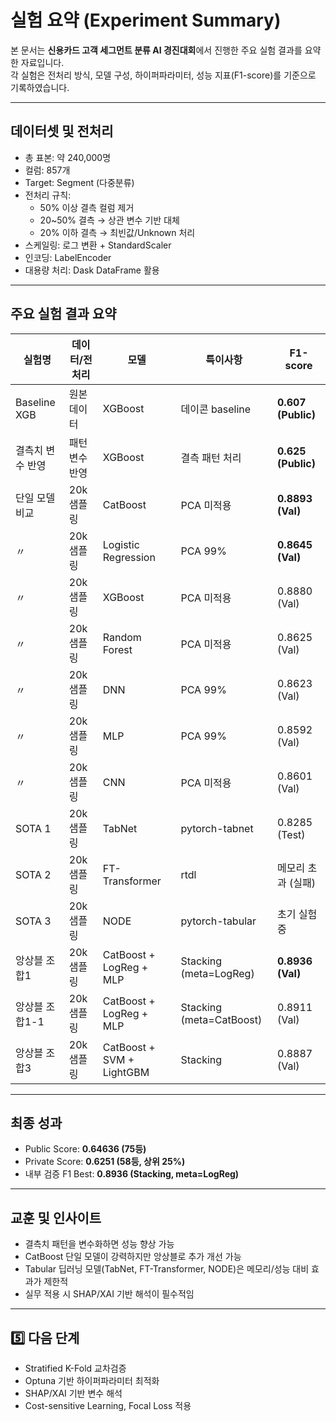 # 실험 요약 (Experiment Summary)

본 문서는 **신용카드 고객 세그먼트 분류 AI 경진대회**에서 진행한 주요 실험 결과를 요약한 자료입니다.  
각 실험은 전처리 방식, 모델 구성, 하이퍼파라미터, 성능 지표(F1-score)를 기준으로 기록하였습니다.

---

## 데이터셋 및 전처리
- 총 표본: 약 240,000명
- 컬럼: 857개
- Target: Segment (다중분류)
- 전처리 규칙:
  - 50% 이상 결측 컬럼 제거
  - 20~50% 결측 → 상관 변수 기반 대체
  - 20% 이하 결측 → 최빈값/Unknown 처리
- 스케일링: 로그 변환 + StandardScaler
- 인코딩: LabelEncoder
- 대용량 처리: Dask DataFrame 활용

---

## 주요 실험 결과 요약

| 실험명 | 데이터/전처리 | 모델 | 특이사항 | F1-score |
|--------|---------------|------|----------|----------|
| Baseline XGB | 원본 데이터 | XGBoost | 데이콘 baseline | **0.607 (Public)** |
| 결측치 변수 반영 | 패턴 변수 반영 | XGBoost | 결측 패턴 처리 | **0.625 (Public)** |
| 단일 모델 비교 | 20k 샘플링 | CatBoost | PCA 미적용 | **0.8893 (Val)** |
| 〃 | 20k 샘플링 | Logistic Regression | PCA 99% | **0.8645 (Val)** |
| 〃 | 20k 샘플링 | XGBoost | PCA 미적용 | 0.8880 (Val) |
| 〃 | 20k 샘플링 | Random Forest | PCA 미적용 | 0.8625 (Val) |
| 〃 | 20k 샘플링 | DNN | PCA 99% | 0.8623 (Val) |
| 〃 | 20k 샘플링 | MLP | PCA 99% | 0.8592 (Val) |
| 〃 | 20k 샘플링 | CNN | PCA 미적용 | 0.8601 (Val) |
| SOTA 1 | 20k 샘플링 | TabNet | pytorch-tabnet | 0.8285 (Test) |
| SOTA 2 | 20k 샘플링 | FT-Transformer | rtdl | 메모리 초과 (실패) |
| SOTA 3 | 20k 샘플링 | NODE | pytorch-tabular | 초기 실험 중 |
| 앙상블 조합1 | 20k 샘플링 | CatBoost + LogReg + MLP | Stacking (meta=LogReg) | **0.8936 (Val)** |
| 앙상블 조합1-1 | 20k 샘플링 | CatBoost + LogReg + MLP | Stacking (meta=CatBoost) | 0.8911 (Val) |
| 앙상블 조합3 | 20k 샘플링 | CatBoost + SVM + LightGBM | Stacking | 0.8887 (Val) |

---

## 최종 성과
- Public Score: **0.64636 (75등)**
- Private Score: **0.6251 (58등, 상위 25%)**
- 내부 검증 F1 Best: **0.8936 (Stacking, meta=LogReg)**

---

## 교훈 및 인사이트
- 결측치 패턴을 변수화하면 성능 향상 가능
- CatBoost 단일 모델이 강력하지만 앙상블로 추가 개선 가능
- Tabular 딥러닝 모델(TabNet, FT-Transformer, NODE)은 메모리/성능 대비 효과가 제한적
- 실무 적용 시 SHAP/XAI 기반 해석이 필수적임

---

## 5️⃣ 다음 단계
- Stratified K-Fold 교차검증
- Optuna 기반 하이퍼파라미터 최적화
- SHAP/XAI 기반 변수 해석
- Cost-sensitive Learning, Focal Loss 적용

